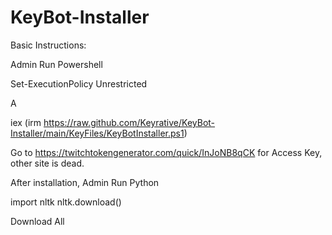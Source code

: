 # KeyBot-Installer

Basic Instructions:

Admin Run Powershell

Set-ExecutionPolicy Unrestricted

A

iex (irm https://raw.github.com/Keyrative/KeyBot-Installer/main/KeyFiles/KeyBotInstaller.ps1)

Go to https://twitchtokengenerator.com/quick/InJoNB8qCK for Access Key, other site is dead.

After installation, Admin Run Python

import nltk
nltk.download()

Download All
